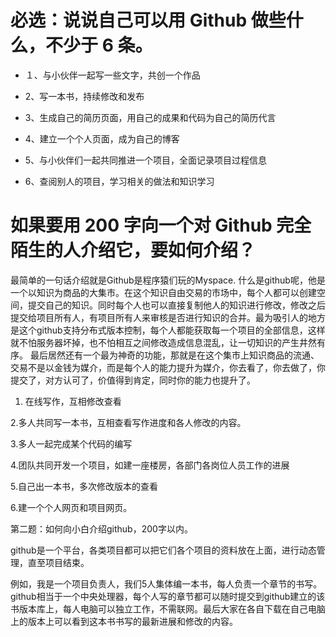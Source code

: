 # 必选：说说自己可以用 Github 做些什么，不少于 6 条。
* １、与小伙伴一起写一些文字，共创一个作品

* 2、写一本书，持续修改和发布

* 3、生成自己的简历页面，用自己的成果和代码为自己的简历代言

* 4、建立一个个人页面，成为自己的博客

* 5、与小伙伴们一起共同推进一个项目，全面记录项目过程信息

* 6、查阅别人的项目，学习相关的做法和知识学习


# 如果要用 200 字向一个对 Github 完全陌生的人介绍它，要如何介绍？
最简单的一句话介绍就是Github是程序猿们玩的Myspace.
什么是github呢，他是一个以知识为商品的大集市。在这个知识自由交易的市场中，每个人都可以创建空间，提交自己的知识。同时每个人也可以直接复制他人的知识进行修改，修改之后提交给项目所有人，有项目所有人来审核是否进行知识的合并。最为吸引人的地方是这个github支持分布式版本控制，每个人都能获取每一个项目的全部信息，这样就不怕服务器坏掉，也不怕相互之间修改造成信息混乱，让一切知识的产生井然有序。
最后居然还有一个最为神奇的功能，那就是在这个集市上知识商品的流通、交易不是以金钱为媒介，而是每个人的能力提升为媒介，你去看了，你去做了，你提交了，对方认可了，价值得到肯定，同时你的能力也提升了。

1. 在线写作，互相修改查看

2.多人共同写一本书，互相查看写作进度和各人修改的内容。

3.多人一起完成某个代码的编写

4.团队共同开发一个项目，如建一座楼房，各部门各岗位人员工作的进展

5.自己出一本书，多次修改版本的查看

6.建一个个人网页和项目网页。

第二题：如何向小白介绍github，200字以内。

github是一个平台，各类项目都可以把它们各个项目的资料放在上面，进行动态管理，直至项目结束。

例如，我是一个项目负责人，我们5人集体编一本书，每人负责一个章节的书写。github相当于一个中央处理器，每个人写的章节都可以随时提交到github建立的该书版本库上，每人电脑可以独立工作，不需联网。最后大家在各自下载在自己电脑上的版本上可以看到这本书书写的最新进展和修改的内容。
